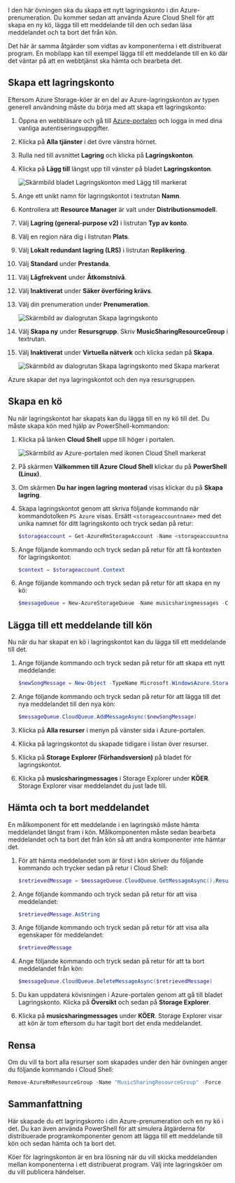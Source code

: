 I den här övningen ska du skapa ett nytt lagringskonto i din Azure-prenumeration. Du kommer sedan att använda Azure Cloud Shell för att skapa en ny kö, lägga till ett meddelande till den och sedan läsa meddelandet och ta bort det från kön.

Det här är samma åtgärder som vidtas av komponenterna i ett distribuerat program. En mobilapp kan till exempel lägga till ett meddelande till en kö där det väntar på att en webbtjänst ska hämta och bearbeta det.

## <a name="create-a-storage-account"></a>Skapa ett lagringskonto

Eftersom Azure Storage-köer är en del av Azure-lagringskonton av typen generell användning måste du börja med att skapa ett lagringskonto:

1. Öppna en webbläsare och gå till [Azure-portalen](http://portal.azure.com) och logga in med dina vanliga autentiseringsuppgifter.
1. Klicka på **Alla tjänster** i det övre vänstra hörnet.
1. Rulla ned till avsnittet **Lagring** och klicka på **Lagringskonton**.
1. Klicka på **Lägg till** längst upp till vänster på bladet **Lagringskonton**.

    ![Skärmbild bladet Lagringskonton med Lägg till markerat](../images/5-create-a-storage-account-1.png)

1. Ange ett unikt namn för lagringskontot i textrutan **Namn**.
1. Kontrollera att **Resource Manager** är valt under **Distributionsmodell**.
1. Välj **Lagring (general-purpose v2)** i listrutan **Typ av konto**.
1. Välj en region nära dig i listrutan **Plats**.
1. Välj **Lokalt redundant lagring (LRS)** i listrutan **Replikering**.
1. Välj **Standard** under **Prestanda**.
1. Välj **Lågfrekvent** under **Åtkomstnivå**.
1. Välj **Inaktiverat** under **Säker överföring krävs**.
1. Välj din prenumeration under **Prenumeration**.

    ![Skärmbild av dialogrutan Skapa lagringskonto](../images/5-create-a-storage-account-2.png)

1. Välj **Skapa ny** under **Resursgrupp**. Skriv **MusicSharingResourceGroup** i textrutan.
1. Välj **Inaktiverat** under **Virtuella nätverk** och klicka sedan på **Skapa**.

    ![Skärmbild av dialogrutan Skapa lagringskonto med Skapa markerat](../images/5-create-a-storage-account-3.png)

Azure skapar det nya lagringskontot och den nya resursgruppen.

## <a name="create-a-queue"></a>Skapa en kö

Nu när lagringskontot har skapats kan du lägga till en ny kö till det. Du måste skapa kön med hjälp av PowerShell-kommandon:

1. Klicka på länken **Cloud Shell** uppe till höger i portalen.

    ![Skärmbild av Azure-portalen med ikonen Cloud Shell markerat](../images/5-create-a-storage-queue-1.png)

1. På skärmen **Välkommen till Azure Cloud Shell** klickar du på **PowerShell (Linux)**.
1. Om skärmen **Du har ingen lagring monterad** visas klickar du på **Skapa lagring**.
1. Skapa lagringskontot genom att skriva följande kommando när kommandotolken `PS Azure` visas. Ersätt `<storageaccountname>` med det unika namnet för ditt lagringskonto och tryck sedan på retur:

    ```powershell
    $storageaccount = Get-AzureRmStorageAccount -Name <storageaccountname> -ResourceGroup  MusicSharingResourceGroup
    ```

1. Ange följande kommando och tryck sedan på retur för att få kontexten för lagringskontot:

    ```powershell
    $context = $storageaccount.Context
    ```

1. Ange följande kommando och tryck sedan på retur för att skapa en ny kö:

    ```powershell
    $messageQueue = New-AzureStorageQueue -Name musicsharingmessages -Context $context
    ```

## <a name="add-a-message-to-the-queue"></a>Lägga till ett meddelande till kön

Nu när du har skapat en kö i lagringskontot kan du lägga till ett meddelande till det.

1. Ange följande kommando och tryck sedan på retur för att skapa ett nytt meddelande:

    ```powershell
    $newSongMessage = New-Object -TypeName Microsoft.WindowsAzure.Storage.Queue.CloudQueueMessage -ArgumentList "A new song has been added."
    ```

1. Ange följande kommando och tryck sedan på retur för att lägga till det nya meddelandet till den nya kön:

    ```powershell
    $messageQueue.CloudQueue.AddMessageAsync($newSongMessage)
    ```

1. Klicka på **Alla resurser** i menyn på vänster sida i Azure-portalen.
1. Klicka på lagringskontot du skapade tidigare i listan över resurser.
1. Klicka på **Storage Explorer (Förhandsversion)** på bladet för lagringskontot.
1. Klicka på **musicsharingmessages** i Storage Explorer under **KÖER**. Storage Explorer visar meddelandet du just lade till.

## <a name="retrieve-and-remove-the-message"></a>Hämta och ta bort meddelandet

En målkomponent för ett meddelande i en lagringskö måste hämta meddelandet längst fram i kön. Målkomponenten måste sedan bearbeta meddelandet och ta bort det från kön så att andra komponenter inte hämtar det.

1. För att hämta meddelandet som är först i kön skriver du följande kommando och trycker sedan på retur i Cloud Shell:

    ```powershell
    $retrievedMessage = $messageQueue.CloudQueue.GetMessageAsync().Result
    ```

1. Ange följande kommando och tryck sedan på retur för att visa meddelandet:

    ```powershell
    $retrievedMessage.AsString
    ```

1. Ange följande kommando och tryck sedan på retur för att visa alla egenskaper för meddelandet:

    ```powershell
    $retrievedMessage
    ```

1. Ange följande kommando och tryck sedan på retur för att ta bort meddelandet från kön:

    ```powershell
    $messageQueue.CloudQueue.DeleteMessageAsync($retrievedMessage)
    ```

1. Du kan uppdatera kövisningen i Azure-portalen genom att gå till bladet Lagringskonto. Klicka på **Översikt** och sedan på **Storage Explorer**.
1. Klicka på **musicsharingmessages** under **KÖER**. Storage Explorer visar att kön är tom eftersom du har tagit bort det enda meddelandet.

## <a name="cleanup"></a>Rensa

Om du vill ta bort alla resurser som skapades under den här övningen anger du följande kommando i Cloud Shell: 
```powershell
Remove-AzureRmResourceGroup -Name "MusicSharingResourceGroup" -Force
```


## <a name="summary"></a>Sammanfattning

Här skapade du ett lagringskonto i din Azure-prenumeration och en ny kö i det. Du kan även använda PowerShell för att simulera åtgärderna för distribuerade programkomponenter genom att lägga till ett meddelande till kön och sedan hämta och ta bort det.

Köer för lagringskonton är en bra lösning när du vill skicka meddelanden mellan komponenterna i ett distribuerat program. Välj inte lagringsköer om du vill publicera händelser.